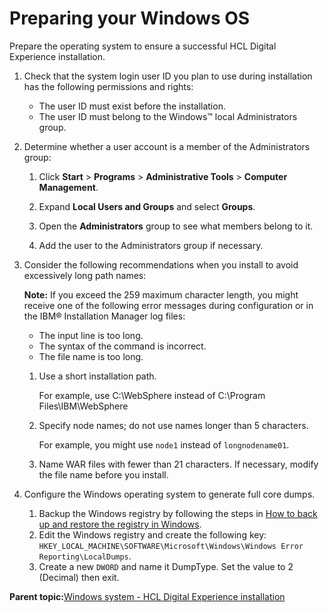 # Preparing your Windows OS

Prepare the operating system to ensure a successful HCL Digital Experience installation.

1.  Check that the system login user ID you plan to use during installation has the following permissions and rights:

    -   The user ID must exist before the installation.
    -   The user ID must belong to the Windows™ local Administrators group.
2.  Determine whether a user account is a member of the Administrators group:

    1.  Click **Start** \> **Programs** \> **Administrative Tools** \> **Computer Management**.

    2.  Expand **Local Users and Groups** and select **Groups**.

    3.  Open the **Administrators** group to see what members belong to it.

    4.  Add the user to the Administrators group if necessary.

3.  Consider the following recommendations when you install to avoid excessively long path names:

    **Note:** If you exceed the 259 maximum character length, you might receive one of the following error messages during configuration or in the IBM® Installation Manager log files:

    -   The input line is too long.
    -   The syntax of the command is incorrect.
    -   The file name is too long.
    1.  Use a short installation path.

        For example, use C:\\WebSphere instead of C:\\Program Files\\IBM\\WebSphere

    2.  Specify node names; do not use names longer than 5 characters.

        For example, you might use `node1` instead of `longnodename01`.

    3.  Name WAR files with fewer than 21 characters. If necessary, modify the file name before you install.

4.  Configure the Windows operating system to generate full core dumps.

    1.  Backup the Windows registry by following the steps in [How to back up and restore the registry in Windows](http://support.microsoft.com/kb/322756/).
    2.  Edit the Windows registry and create the following key: `HKEY_LOCAL_MACHINE\SOFTWARE\Microsoft\Windows\Windows Error Reporting\LocalDumps`.
    3.  Create a new `DWORD` and name it DumpType. Set the value to 2 \(Decimal\) then exit.

**Parent topic:**[Windows system - HCL Digital Experience installation](../install/installingwp95-windows.md)

